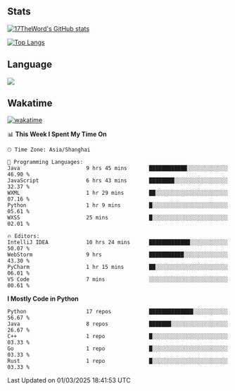 ## Stats

[![17TheWord's GitHub stats](https://github-readme-stats.vercel.app/api?username=17TheWord&count_private=true&show_icons=true)](https://github.com/anuraghazra/github-readme-stats)

[![Top Langs](https://github-readme-stats.vercel.app/api/top-langs/?username=17TheWord&layout=compact&hide=html)](https://github.com/anuraghazra/github-readme-stats)

## Language

<img align="center" src="https://github-readme-stats-theword.vercel.app/api/wakatime?username=559772f0-9c03-4114-9e11-1b4b8b998e10&layout=compact&theme=dracula&hide_border=true">

## Wakatime

[![wakatime](https://wakatime.com/badge/user/559772f0-9c03-4114-9e11-1b4b8b998e10.svg)](https://wakatime.com/@559772f0-9c03-4114-9e11-1b4b8b998e10)

<!--START_SECTION:waka-->
📊 **This Week I Spent My Time On** 

```text
🕑︎ Time Zone: Asia/Shanghai

💬 Programming Languages: 
Java                     9 hrs 45 mins       ████████████░░░░░░░░░░░░░   46.90 % 
JavaScript               6 hrs 43 mins       ████████░░░░░░░░░░░░░░░░░   32.37 % 
WXML                     1 hr 29 mins        ██░░░░░░░░░░░░░░░░░░░░░░░   07.16 % 
Python                   1 hr 9 mins         █░░░░░░░░░░░░░░░░░░░░░░░░   05.61 % 
WXSS                     25 mins             █░░░░░░░░░░░░░░░░░░░░░░░░   02.01 % 

🔥 Editors: 
IntelliJ IDEA            10 hrs 24 mins      █████████████░░░░░░░░░░░░   50.07 % 
WebStorm                 9 hrs               ███████████░░░░░░░░░░░░░░   43.30 % 
PyCharm                  1 hr 15 mins        ██░░░░░░░░░░░░░░░░░░░░░░░   06.01 % 
VS Code                  7 mins              ░░░░░░░░░░░░░░░░░░░░░░░░░   00.61 % 
```

**I Mostly Code in Python** 

```text
Python                   17 repos            ██████████████░░░░░░░░░░░   56.67 % 
Java                     8 repos             ███████░░░░░░░░░░░░░░░░░░   26.67 % 
C++                      1 repo              █░░░░░░░░░░░░░░░░░░░░░░░░   03.33 % 
Go                       1 repo              █░░░░░░░░░░░░░░░░░░░░░░░░   03.33 % 
Rust                     1 repo              █░░░░░░░░░░░░░░░░░░░░░░░░   03.33 % 
```




 Last Updated on 01/03/2025 18:41:53 UTC
<!--END_SECTION:waka-->
